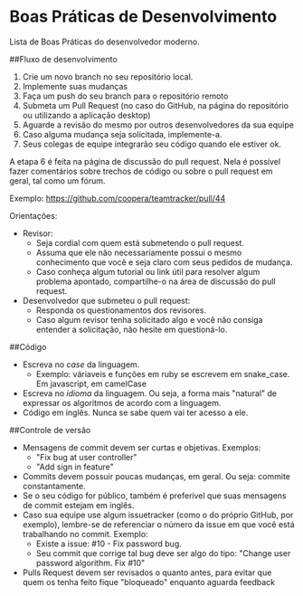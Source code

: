 # Boas Práticas de Desenvolvimento
Lista de Boas Práticas do desenvolvedor moderno.

##Fluxo de desenvolvimento
1. Crie um novo branch no seu repositório local.
2. Implemente suas mudanças
3. Faça um push do seu branch para o repositório remoto
4. Submeta um Pull Request (no caso do GitHub, na página do repositório ou utilizando a aplicação desktop)
5. Aguarde a revisão do mesmo por outros desenvolvedores da sua equipe
6. Caso alguma mudança seja solicitada, implemente-a.
7. Seus colegas de equipe integrarão seu código quando ele estiver ok.

A etapa 6 é feita na página de discussão do pull request. Nela é possível fazer comentários sobre trechos de código ou sobre o pull request em geral, tal como um fórum.

Exemplo: https://github.com/coopera/teamtracker/pull/44

Orientações:
- Revisor:
  - Seja cordial com quem está submetendo o pull request. 
  - Assuma que ele não necessariamente possui o mesmo conhecimento que você e seja claro com seus pedidos de mudança.
  - Caso conheça algum tutorial ou link útil para resolver algum problema apontado, compartilhe-o na área de discussão do pull request.
- Desenvolvedor que submeteu o pull request:
  - Responda os questionamentos dos revisores.
  - Caso algum revisor tenha solicitado algo e você não consiga entender a solicitação, não hesite em questioná-lo.

##Código
- Escreva no *case* da linguagem.
  - Exemplo: váriaveis e funções em ruby se escrevem em snake_case. Em javascript, em camelCase 
- Escreva no *idioma* da linguagem. Ou seja, a forma mais "natural" de expressar os algoritmos de acordo com a linguagem.
- Código em inglês. Nunca se sabe quem vai ter acesso a ele.

##Controle de versão
- Mensagens de commit devem ser curtas e objetivas. Exemplos:
  - "Fix bug at user controller"
  - "Add sign in feature"
- Commits devem possuir poucas mudanças, em geral. Ou seja: commite constantamente.
- Se o seu código for público, também é preferível que suas mensagens de commit estejam em inglês.
- Caso sua equipe use algum issuetracker (como o do próprio GitHub, por exemplo), lembre-se de referenciar o número da issue em que você está trabalhando no commit. Exemplo:
  - Existe a issue: #10 - Fix password bug.
  - Seu commit que corrige tal bug deve ser algo do tipo: "Change user password algorithm. Fix #10"
- Pulls Request devem ser revisados o quanto antes, para evitar que quem os tenha feito fique "bloqueado" enquanto aguarda feedback
